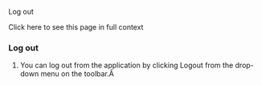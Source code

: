 Log out

Click here to see this page in full context

###  Log out

  1. You can log out from the application by clicking Logout from the drop-down menu on the toolbar.Â 


